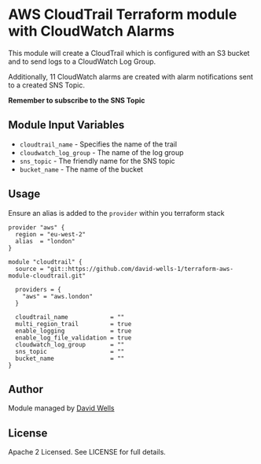 # AWS CloudTrail Terraform module with CloudWatch Alarms

This module will create a CloudTrail which is configured with an S3 bucket and to send logs to a CloudWatch Log Group.

Additionally, 11 CloudWatch alarms are created with alarm notifications sent to a created SNS Topic.

**Remember to subscribe to the SNS Topic**

## Module Input Variables

* `cloudtrail_name` - Specifies the name of the trail
* `cloudwatch_log_group` - The name of the log group
* `sns_topic` - The friendly name for the SNS topic
* `bucket_name` - The name of the bucket

## Usage

Ensure an alias is added to the `provider` within you terraform stack

```
provider "aws" {
  region = "eu-west-2"
  alias  = "london"
}
```
```
module "cloudtrail" {
  source = "git::https://github.com/david-wells-1/terraform-aws-module-cloudtrail.git"

  providers = {
    "aws" = "aws.london"
  }

  cloudtrail_name            = ""
  multi_region_trail         = true
  enable_logging             = true
  enable_log_file_validation = true
  cloudwatch_log_group       = ""
  sns_topic                  = ""
  bucket_name                = ""
}
```
## Author

Module managed by [David Wells](https://github.com/david-wells-1)

## License

Apache 2 Licensed. See LICENSE for full details.

